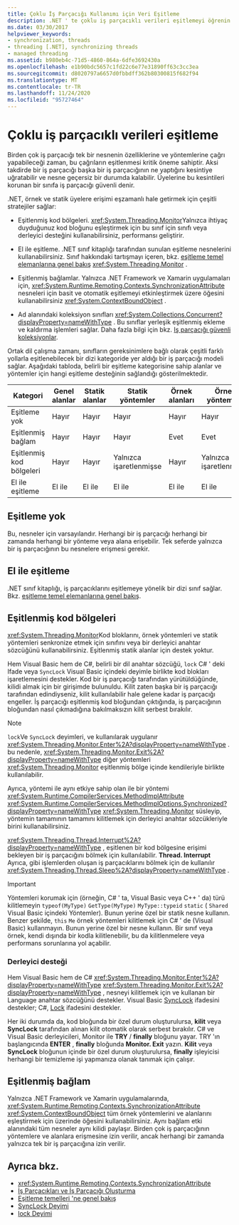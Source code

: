 ```yaml
---
title: Çoklu İş Parçacığı Kullanımı için Veri Eşitleme
description: .NET ' te çoklu iş parçacıklı verileri eşitlemeyi öğrenin. Eşitlenmiş kod bölgeleri, el ile eşitleme veya eşitlenmiş bağlamlar gibi stratejileri seçin.
ms.date: 03/30/2017
helpviewer_keywords:
- synchronization, threads
- threading [.NET], synchronizing threads
- managed threading
ms.assetid: b980eb4c-71d5-4860-864a-6dfe3692430a
ms.openlocfilehash: e1b90bdc5657c1fd22c6e77e31890ff63c3cc3ea
ms.sourcegitcommit: d8020797a6657d0fbbdff362b80300815f682f94
ms.translationtype: MT
ms.contentlocale: tr-TR
ms.lasthandoff: 11/24/2020
ms.locfileid: "95727464"
---
```

# <a name="synchronizing-data-for-multithreading"></a>Çoklu iş parçacıklı verileri eşitleme

Birden çok iş parçacığı tek bir nesnenin özelliklerine ve yöntemlerine çağrı yapabileceği zaman, bu çağrıların eşitlenmesi kritik öneme sahiptir. Aksi takdirde bir iş parçacığı başka bir iş parçacığının ne yaptığını kesintiye uğratabilir ve nesne geçersiz bir durumda kalabilir. Üyelerine bu kesintileri korunan bir sınıfa iş parçacığı güvenli denir.  
  
.NET, örnek ve statik üyelere erişimi eşzamanlı hale getirmek için çeşitli stratejiler sağlar:  
  
- Eşitlenmiş kod bölgeleri. <xref:System.Threading.Monitor>Yalnızca ihtiyaç duyduğunuz kod bloğunu eşleştirmek için bu sınıf için sınıfı veya derleyici desteğini kullanabilirsiniz, performansı geliştirir.  
  
- El ile eşitleme. .NET sınıf kitaplığı tarafından sunulan eşitleme nesnelerini kullanabilirsiniz. Sınıf hakkındaki tartışmayı içeren, bkz. [eşitleme temel elemanlarına genel bakış](overview-of-synchronization-primitives.md) <xref:System.Threading.Monitor> .  
  
- Eşitlenmiş bağlamlar. Yalnızca .NET Framework ve Xamarin uygulamaları için, <xref:System.Runtime.Remoting.Contexts.SynchronizationAttribute> nesneleri için basit ve otomatik eşitlemeyi etkinleştirmek üzere öğesini kullanabilirsiniz <xref:System.ContextBoundObject> .  
  
- Ad alanındaki koleksiyon sınıfları <xref:System.Collections.Concurrent?displayProperty=nameWithType> . Bu sınıflar yerleşik eşitlenmiş ekleme ve kaldırma işlemleri sağlar. Daha fazla bilgi için bkz. [Iş parçacığı güvenli koleksiyonlar](../collections/thread-safe/index.md).  
  
 Ortak dil çalışma zamanı, sınıfların gereksinimlere bağlı olarak çeşitli farklı yollarla eşitlenebilecek bir dizi kategoride yer aldığı bir iş parçacığı modeli sağlar. Aşağıdaki tabloda, belirli bir eşitleme kategorisine sahip alanlar ve yöntemler için hangi eşitleme desteğinin sağlandığı gösterilmektedir.  
  
|Kategori|Genel alanlar|Statik alanlar|Statik yöntemler|Örnek alanları|Örnek yöntemleri|Belirli kod blokları|  
|--------------|-------------------|-------------------|--------------------|---------------------|----------------------|--------------------------|  
|Eşitleme yok|Hayır|Hayır|Hayır|Hayır|Hayır|Hayır|  
|Eşitlenmiş bağlam|Hayır|Hayır|Hayır|Evet|Evet|Hayır|  
|Eşitlenmiş kod bölgeleri|Hayır|Hayır|Yalnızca işaretlenmişse|Hayır|Yalnızca işaretlenmişse|Yalnızca işaretlenmişse|  
|El ile eşitleme|El ile|El ile|El ile|El ile|El ile|El ile|  
  
## <a name="no-synchronization"></a>Eşitleme yok  

 Bu, nesneler için varsayılandır. Herhangi bir iş parçacığı herhangi bir zamanda herhangi bir yönteme veya alana erişebilir. Tek seferde yalnızca bir iş parçacığının bu nesnelere erişmesi gerekir.  
  
## <a name="manual-synchronization"></a>El ile eşitleme  

 .NET sınıf kitaplığı, iş parçacıklarını eşitlemeye yönelik bir dizi sınıf sağlar. Bkz. [eşitleme temel elemanlarına genel bakış](overview-of-synchronization-primitives.md).  
  
## <a name="synchronized-code-regions"></a>Eşitlenmiş kod bölgeleri  

 <xref:System.Threading.Monitor>Kod bloklarını, örnek yöntemleri ve statik yöntemleri senkronize etmek için sınıfını veya bir derleyici anahtar sözcüğünü kullanabilirsiniz. Eşitlenmiş statik alanlar için destek yoktur.  
  
 Hem Visual Basic hem de C#, belirli bir dil anahtar sözcüğü, `lock` C# ' deki Ifade veya `SyncLock` Visual Basic içindeki deyimle birlikte kod blokları işaretlemesini destekler. Kod bir iş parçacığı tarafından yürütüldüğünde, kilidi almak için bir girişimde bulunuldu. Kilit zaten başka bir iş parçacığı tarafından edindiyseniz, kilit kullanılabilir hale gelene kadar iş parçacığı engeller. İş parçacığı eşitlenmiş kod bloğundan çıktığında, iş parçacığının bloğundan nasıl çıkmadığına bakılmaksızın kilit serbest bırakılır.  
  
> [!NOTE]
> `lock`Ve `SyncLock` deyimleri, ve kullanılarak uygulanır <xref:System.Threading.Monitor.Enter%2A?displayProperty=nameWithType> . bu nedenle, <xref:System.Threading.Monitor.Exit%2A?displayProperty=nameWithType> diğer yöntemleri <xref:System.Threading.Monitor> eşitlenmiş bölge içinde kendileriyle birlikte kullanılabilir.  
  
 Ayrıca, yöntemi ile aynı etkiye sahip olan ile bir yöntemi <xref:System.Runtime.CompilerServices.MethodImplAttribute> <xref:System.Runtime.CompilerServices.MethodImplOptions.Synchronized?displayProperty=nameWithType> <xref:System.Threading.Monitor> süsleyip, yöntemin tamamının tamamını kilitlemek için derleyici anahtar sözcükleriyle birini kullanabilirsiniz.  
  
 <xref:System.Threading.Thread.Interrupt%2A?displayProperty=nameWithType> , eşitlenen bir kod bölgesine erişimi bekleyen bir iş parçacığını bölmek için kullanılabilir. **Thread. Interrupt** Ayrıca, gibi işlemlerden oluşan iş parçacıklarını bölmek için de kullanılır <xref:System.Threading.Thread.Sleep%2A?displayProperty=nameWithType> .  
  
> [!IMPORTANT]
> Yöntemleri korumak için (örneğin, C# ' ta, Visual Basic veya C++ ' da) türü kilitlemeyin `typeof(MyType)` `GetType(MyType)` `MyType::typeid` `static` ( `Shared` Visual Basic içindeki Yöntemler). Bunun yerine özel bir statik nesne kullanın. Benzer şekilde, `this` `Me` örnek yöntemleri kilitlemek için C# ' de (Visual Basic) kullanmayın. Bunun yerine özel bir nesne kullanın. Bir sınıf veya örnek, kendi dışında bir kodla kilitlenebilir, bu da kilitlenmelere veya performans sorunlarına yol açabilir.  
  
### <a name="compiler-support"></a>Derleyici desteği  

 Hem Visual Basic hem de C# <xref:System.Threading.Monitor.Enter%2A?displayProperty=nameWithType> <xref:System.Threading.Monitor.Exit%2A?displayProperty=nameWithType> , nesneyi kilitlemek için ve kullanan bir Language anahtar sözcüğünü destekler. Visual Basic [SyncLock](../../visual-basic/language-reference/statements/synclock-statement.md) ifadesini destekler; C#, [Lock](../../csharp/language-reference/keywords/lock-statement.md) ifadesini destekler.  
  
 Her iki durumda da, kod bloğunda bir özel durum oluşturulursa, **kilit** veya **SyncLock** tarafından alınan kilit otomatik olarak serbest bırakılır. C# ve Visual Basic derleyicileri, Monitor ile **TRY** / **finally** bloğunu yayar. TRY 'ın başlangıcında **ENTER** , **finally** bloğunda **Monitor. Exit** yazın. **Kilit** veya **SyncLock** bloğunun içinde bir özel durum oluşturulursa, **finally** işleyicisi herhangi bir temizleme işi yapmanıza olanak tanımak için çalışır.  
  
## <a name="synchronized-context"></a>Eşitlenmiş bağlam  

Yalnızca .NET Framework ve Xamarin uygulamalarında, <xref:System.Runtime.Remoting.Contexts.SynchronizationAttribute> <xref:System.ContextBoundObject> tüm örnek yöntemlerini ve alanlarını eşleştirmek için üzerinde öğesini kullanabilirsiniz. Aynı bağlam etki alanındaki tüm nesneler aynı kilidi paylaşır. Birden çok iş parçacığının yöntemlere ve alanlara erişmesine izin verilir, ancak herhangi bir zamanda yalnızca tek bir iş parçacığına izin verilir.  
  
## <a name="see-also"></a>Ayrıca bkz.

- <xref:System.Runtime.Remoting.Contexts.SynchronizationAttribute>
- [İş Parçacıkları ve İş Parçacığı Oluşturma](threads-and-threading.md)
- [Eşitleme temelleri 'ne genel bakış](overview-of-synchronization-primitives.md)
- [SyncLock Deyimi](../../visual-basic/language-reference/statements/synclock-statement.md)
- [lock Deyimi](../../csharp/language-reference/keywords/lock-statement.md)
